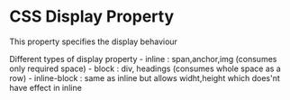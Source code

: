 # CSS Display Property

This property specifies the display behaviour

Different types of display property
    - inline : span,anchor,img (consumes only required space)
    - block : div, headings (consumes whole space as a row)
    - inline-block : same as inline but allows widht,height which does'nt have effect in inline 